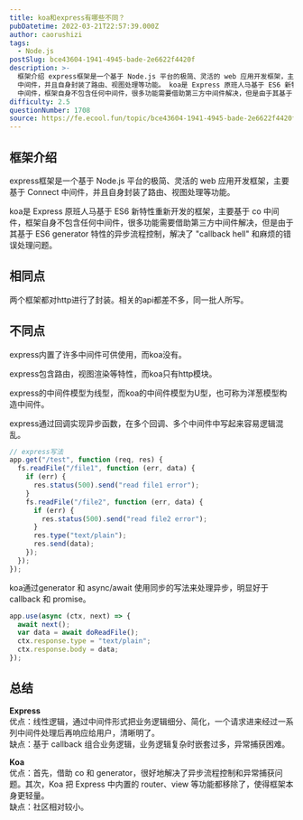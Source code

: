 ```yaml
---
title: koa和express有哪些不同？
pubDatetime: 2022-03-21T22:57:39.000Z
author: caorushizi
tags:
  - Node.js
postSlug: bce43604-1941-4945-bade-2e6622f4420f
description: >-
  框架介绍 express框架是一个基于 Node.js 平台的极简、灵活的 web 应用开发框架，主要基于 Connect
  中间件，并且自身封装了路由、视图处理等功能。 koa是 Express 原班人马基于 ES6 新特性重新开发的框架，主要基于 co
  中间件，框架自身不包含任何中间件，很多功能需要借助第三方中间件解决，但是由于其基于 ES6 generator 特性的异步流程控制，解决了 "c
difficulty: 2.5
questionNumber: 1708
source: https://fe.ecool.fun/topic/bce43604-1941-4945-bade-2e6622f4420f
---
```


## 框架介绍

express框架是一个基于 Node.js 平台的极简、灵活的 web 应用开发框架，主要基于 Connect 中间件，并且自身封装了路由、视图处理等功能。

koa是 Express 原班人马基于 ES6 新特性重新开发的框架，主要基于 co 中间件，框架自身不包含任何中间件，很多功能需要借助第三方中间件解决，但是由于其基于 ES6 generator 特性的异步流程控制，解决了 "callback hell" 和麻烦的错误处理问题。

## 相同点

两个框架都对http进行了封装。相关的api都差不多，同一批人所写。

## 不同点

express内置了许多中间件可供使用，而koa没有。

express包含路由，视图渲染等特性，而koa只有http模块。

express的中间件模型为线型，而koa的中间件模型为U型，也可称为洋葱模型构造中间件。

express通过回调实现异步函数，在多个回调、多个中间件中写起来容易逻辑混乱。

```js
// express写法
app.get("/test", function (req, res) {
  fs.readFile("/file1", function (err, data) {
    if (err) {
      res.status(500).send("read file1 error");
    }
    fs.readFile("/file2", function (err, data) {
      if (err) {
        res.status(500).send("read file2 error");
      }
      res.type("text/plain");
      res.send(data);
    });
  });
});
```

koa通过generator 和 async/await 使用同步的写法来处理异步，明显好于 callback 和 promise。

```js
app.use(async (ctx, next) => {
  await next();
  var data = await doReadFile();
  ctx.response.type = "text/plain";
  ctx.response.body = data;
});
```

## **总结**

**Express**  
 优点：线性逻辑，通过中间件形式把业务逻辑细分、简化，一个请求进来经过一系列中间件处理后再响应给用户，清晰明了。  
缺点：基于 callback 组合业务逻辑，业务逻辑复杂时嵌套过多，异常捕获困难。

**Koa**  
 优点：首先，借助 co 和 generator，很好地解决了异步流程控制和异常捕获问题。其次，Koa 把 Express 中内置的 router、view 等功能都移除了，使得框架本身更轻量。  
缺点：社区相对较小。
